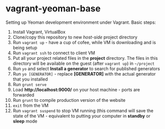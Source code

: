 vagrant-yeoman-base
===================

Setting up Yeoman development environment under Vagrant. Basic steps: 

1. Install Vagrant, VirtualBox
2. Clone/copy this repository to new *host-side* project directory
3. Run `vagrant up` - have a cup of cofee, while VM is downloading and is being setup
4. Run `vagrant ssh` to connect to client VM
5. Put all your project related files in the **project** directory. The files in this directory will be available on the guest (after `vagrant up`) in `~/project`
6. Run `yo` and select **Install a generator** to search for published generators
7. Run `yo [GENERATOR]` - replace **[GENERATOR]** with the actual generator that you installed
8. Run `grunt serve`
9. Load **http://localhost:9000/** on your host machine - ports are forwarded
10. Run `grunt` to compile production version of the website
11. `exit` from the VM
15. Run `vagrant suspend` to stop VM running (this command will save the state of the VM - equivalent to putting your computer in **standby** or **sleep** mode

